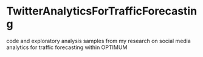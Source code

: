 # TwitterAnalyticsForTrafficForecasting
code and exploratory analysis samples from my research on social media analytics for traffic forecasting within OPTIMUM 
